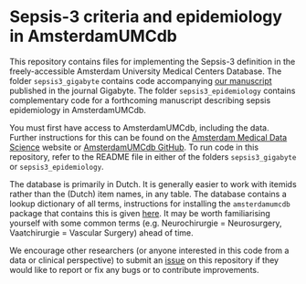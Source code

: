 # Sepsis-3 criteria and epidemiology in AmsterdamUMCdb

This repository contains files for implementing the Sepsis-3 definition in the freely-accessible Amsterdam University Medical Centers Database. The folder `sepsis3_gigabyte` contains code accompanying [our manuscript](http://dx.doi.org/10.46471/gigabyte.45) published in the journal Gigabyte. The folder `sepsis3_epidemiology` contains complementary code for a forthcoming manuscript describing sepsis epidemiology in AmsterdamUMCdb.

You must first have access to AmsterdamUMCdb, including the data. Further instructions for this can be found on the [Amsterdam Medical Data Science](https://amsterdammedicaldatascience.nl/) website or [AmsterdamUMCdb GitHub](https://github.com/AmsterdamUMC/AmsterdamUMCdb). To run code in this repository, refer to the README file in either of the folders `sepsis3_gigabyte` or `sepsis3_epidemiology`.

The database is primarily in Dutch. It is generally easier to work with itemids rather than the (Dutch) item names, in any table. The database contains a lookup dictionary of all terms, instructions for installing the `amsterdamumcdb` package that contains this is given [here](https://github.com/AmsterdamUMC/AmsterdamUMCdb/tree/master/setup-amsterdamumcdb). It may be worth familiarising yourself with some common terms (e.g. Neurochirurgie = Neurosurgery, Vaatchirurgie = Vascular Surgery) ahead of time.

We encourage other researchers (or anyone interested in this code from a data or clinical perspective) to submit an [issue](https://github.com/tedinburgh/sepsis3-amsterdamumcdb/issues) on this repository if they would like to report or fix any bugs or to contribute improvements.
